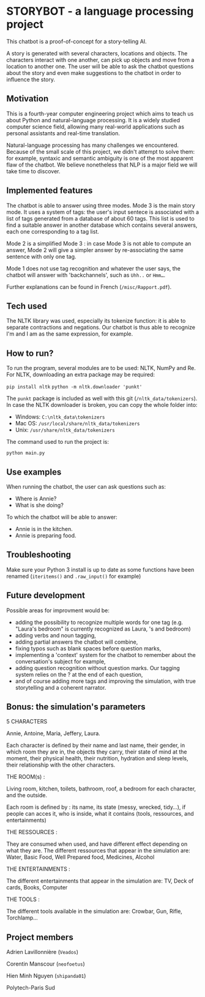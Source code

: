 # STORYBOT - a language processing project

This chatbot is a proof-of-concept for a story-telling AI. 

A story is generated with several characters, locations and objects. The characters interact with one another, can pick up objects and move from a location to another one. The user will be able to ask the chatbot questions about the story and even make suggestions to the chatbot in order to influence the story.

## Motivation

This is a fourth-year computer engineering project which aims to teach us about Python and natural-language processing. It is a widely studied computer science field, allowing many real-world applications such as personal assistants and real-time translation.

Natural-language processing has many challenges we encountered. Because of the small scale of this project, we didn't attempt to solve them: for example, syntaxic and semantic ambiguity is one of the most apparent flaw of the chatbot. We believe nonetheless that NLP is a major field we will take time to discover.

## Implemented features

The chatbot is able to answer using three modes. Mode 3 is the main story mode. It uses a system of tags: the user's input sentece is associated with a list of tags generated from a database of about 60 tags. This list is used to find a suitable answer in another database which contains several answers, each one corresponding to a tag list.

Mode 2 is a simplified Mode 3 : in case Mode 3 is not able to compute an answer, Mode 2 will give a simpler answer by re-associating the same sentence with only one tag. 

Mode 1 does not use tag recognition and whatever the user says, the chatbot will answer with 'backchannels', such as `Uhh..` or `Hmm…`.

Further explanations can be found in French (`/misc/Rapport.pdf`).

## Tech used

The NLTK library was used, especially its tokenize function: it is able to separate contractions and negations. Our chatbot is thus able to recognize I'm and I am as the same expression, for example.

## How to run?

To run the program, several modules are to be used: NLTK, NumPy and Re. For NLTK, downloading an extra package may be required: 

`pip install nltk`
`python -m nltk.downloader 'punkt'`

The `punkt` package is included as well with this git (`/nltk_data/tokenizers`). In case the NLTK downloader is broken, you can copy the whole folder into:
- Windows: `C:\nltk_data\tokenizers`
- Mac OS: `/usr/local/share/nltk_data/tokenizers`
- Unix: `/usr/share/nltk_data/tokenizers`

The command used to run the project is:

`python main.py`

## Use examples

When running the chatbot, the user can ask questions such as:
- Where is Annie?
- What is she doing?

To which the chatbot will be able to answer:
- Annie is in the kitchen.
- Annie is preparing food.

## Troubleshooting

Make sure your Python 3 install is up to date as some functions have been renamed (`iteritems()` and `.raw_input()` for example)

## Future development

Possible areas for improvment would be:

- adding the possibility to recognize multiple words for one tag (e.g. "Laura's bedroom" is currently recognized as Laura, 's and bedroom)
- adding verbs and noun tagging, 
- adding partial answers the chatbot will combine,
- fixing typos such as blank spaces before question marks,
- implementing a 'context' system for the chatbot to remember about the conversation's subject for example,
- adding question recognition without question marks. Our tagging system relies on the ? at the end of each question,
- and of course adding more tags and improving the simulation, with true storytelling and a coherent narrator.


## Bonus: the simulation's parameters

5 CHARACTERS

Annie, Antoine, Maria, Jeffery, Laura.

Each character is defined by their name and last name, their gender, in which room they are in, the objects they carry, their state of mind at the moment, their physical health, their nutrition, hydration and sleep levels, their relationship with the other characters.

THE ROOM(s) :

Living room, kitchen, toilets, bathroom, roof, a bedroom for each character, and the outside.

Each room is defined by : its name, its state (messy, wrecked, tidy…), if people can acces it, who is inside, what it contains (tools, ressources, and entertainments)

THE RESSOURCES :

They are consumed when used, and have different effect depending on what they are.
The different ressources that appear in the simulation are: Water, Basic Food, Well Prepared food, Medicines, Alcohol

THE ENTERTAINMENTS :

The different entertainments that appear in the simulation are: TV, Deck of cards, Books, Computer

THE TOOLS :

The different tools available in the simulation are: Crowbar, Gun, Rifle, Torchlamp... 


## Project members

Adrien Lavillonnière (`Veados`)

Corentin Manscour (`neofoetus`)

Hien Minh Nguyen (`shipanda01`)

Polytech-Paris Sud